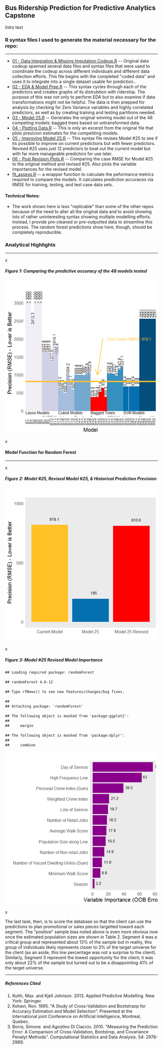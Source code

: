 Bus Ridership Prediction for Predictive Analytics Capstone
----------------------------------------------------------

Intro text

### R syntax files I used to generate the material necessary for the repo:

------------------------------------------------------------------------

-   [01 - Data Integration & Missing Imputation
    Codeup.R](https://github.com/msheffer2/Bus-Ridership-Prediction/blob/master/01%20-%20Data%20Integration%20%26%20Missing%20Imputation.R)
    -- Original data codeup spanned several data files and syntax files
    that were used to coordinate the codeup across different individuals
    and different data collection efforts. This file begins with the
    completed "coded data" and uses it to integrate into a single
    dataset usable for prediction..
-   [02 - EDA & Model
    Prep.R](https://github.com/msheffer2/Bus-Ridership-Prediction/blob/master/02%20-%20EDA%20%26%20Model%20Prep.R)
    -- This syntax cycles through each of the predictors and creates
    graphs of its distrubtion with ridership. The purpose of this was
    not only to perform EDA but to also examine if data transformations
    might not be helpful. The data is then prepped for analysis by
    checking for Zero Variance variables and highly correlated
    predictors, as well as by creating training and testing
    partitions needed.
-   [03 - Model
    25.R](https://github.com/msheffer2/Bus-Ridership-Prediction/blob/master/03%20-%20Model%2025.R)
    -- Generates the original winning model out of the 48 competing
    models: bagged trees based on untransformed data.
-   [04 - Plotting
    Data.R](https://github.com/msheffer2/Bus-Ridership-Prediction/blob/master/04%20-%20Plotting%20Data.R)
    -- This is only an excerpt from the original file that plots
    presicion estimates for the competiting models.
-   [05 - Improving Model
    25.R](https://github.com/msheffer2/Bus-Ridership-Prediction/blob/master/05%20-%20Improving%20Model%2025.R)
    -- This syntax file revises Model \#25 to see if its possible to
    improve on current predictions but with fewer predictors. Revised
    \#25 uses just 12 predictors to beat out the current model but with
    far more manageable predictors for use later.
-   [06 - Post Revision
    Plots.R](https://github.com/msheffer2/Bus-Ridership-Prediction/blob/master/06%20-%20Post%20Revision%20Plots.R)
    -- Comparing the case RMSE for Model \#25 to the original method and
    revised \#25. Also plots the variable importances for the
    revised model.
-   [fit\_assess.R](https://github.com/msheffer2/Bus-Ridership-Prediction/blob/master/fit_assess.R)
    -- a wrapper function to calculate the peformance metrics required
    to compare the models. It calculates prediction accuraces via RMSE
    for training, testing, and test case data sets.

#### Technical Notes:

-   The work shown here is less "replicable" than some of the other
    repos because of the need to alter all the original data and to
    avoid showing lots of rather uninteresting syntax showing multiple
    modelling efforts. Instead, I provide pre-cleaned or pre-outputted
    data to streamline this process. The random forest predictions show
    here, though, should be completely reproducible.

### Analytical Highlights

------------------------------------------------------------------------

x

##### Figure 1: Comparing the predictive accuracy of the 48 models tested

![](README_files/figure-markdown_strict/unnamed-chunk-2-1.png)

x

#### Model Function for Random Forest

------------------------------------------------------------------------

x

##### Figure 2: Model \#25, Revised Model \#25, & Historical Prediction Precision

![](README_files/figure-markdown_strict/unnamed-chunk-3-1.png)

x

##### Figure 3: Model \#25 Revised Model Importance

    ## Loading required package: randomForest

    ## randomForest 4.6-12

    ## Type rfNews() to see new features/changes/bug fixes.

    ## 
    ## Attaching package: 'randomForest'

    ## The following object is masked from 'package:ggplot2':
    ## 
    ##     margin

    ## The following object is masked from 'package:dplyr':
    ## 
    ##     combine

![](README_files/figure-markdown_strict/unnamed-chunk-4-1.png)

x

The last task, then, is to score the database so that the client can use
the predictions to plan promotional or sales pieces targetted toward
each segment. The "positive" sample bias noted above is even more
obvious now once the estimated population sizes are shown in Table 2.
Segment 4 was a critical group and represented about 13% of the sample
but in reality, this group of individuals likely represents closer to 3%
of the target universe for the client (as an aside, this low percentage
was not a surprise to the client). Similarly, Segment 5 represent the
lowest opportunity for the client; it was only about 22% of the sample
but turned out to be a disappointing 41% of the target universe.

------------------------------------------------------------------------

##### References Cited

1.  Kuhh, Max. and Kjell Johnson. 2013. Applied Predictive Modelling.
    New York: Springer.
2.  Kohavi, Ron. 1995. "A Study of Cross-Validation and Bootstraop for
    Accuracy Estimation and Model Selection". Presented at the
    International joint Conference on Artificial Intelligence,
    Montreal, Quebec.
3.  Borra, Simone. and Agostino Di Ciaccio. 2010. "Measuring the
    Prediction Error: A Comparison of Cross-Validation, Bootstrop, and
    Covariance Penalyt Methods". Computational Statistics and
    Data Analysis. 54: 2976-2989.
